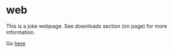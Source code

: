 # web
This is a joke webpage. See downloads section (on page) for more information.

Go [here](https://cbskarmory.github.io/web/)
